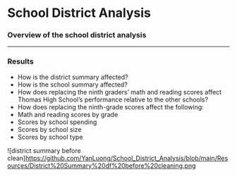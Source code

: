 # School District Analysis

### Overview of the school district analysis


----

### Results

- How is the district summary affected?
- How is the school summary affected?
- How does replacing the ninth graders’ math and reading scores affect Thomas High School’s performance relative to the other schools?
- How does replacing the ninth-grade scores affect the following:
- Math and reading scores by grade
- Scores by school spending
- Scores by school size
- Scores by school type

![district summary before clean]https://github.com/YanLuong/School_District_Analysis/blob/main/Resources/District%20Summary%20df%20before%20cleaning.png
